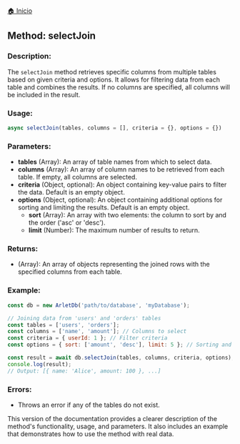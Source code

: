 [🏠 Inicio](../README.md)

## Method: selectJoin
### Description:

The `selectJoin` method retrieves specific columns from multiple tables based on given criteria and options. It allows for filtering data from each table and combines the results. If no columns are specified, all columns will be included in the result.

### Usage:
````javascript
async selectJoin(tables, columns = [], criteria = {}, options = {})
````
### Parameters:
* **tables** (Array): An array of table names from which to select data.
* **columns** (Array): An array of column names to be retrieved from each table. If empty, all columns are selected.
* **criteria** (Object, optional): An object containing key-value pairs to filter the data. Default is an empty object.
* **options** (Object, optional): An object containing additional options for sorting and limiting the results. Default is an empty object.
    * **sort** (Array): An array with two elements: the column to sort by and the order ('asc' or 'desc').
    * **limit** (Number): The maximum number of results to return.
### Returns:
* (Array): An array of objects representing the joined rows with the specified columns from each table.
### Example:
````javascript
const db = new ArletDb('path/to/database', 'myDatabase');

// Joining data from 'users' and 'orders' tables
const tables = ['users', 'orders'];
const columns = ['name', 'amount']; // Columns to select
const criteria = { userId: 1 }; // Filter criteria
const options = { sort: ['amount', 'desc'], limit: 5 }; // Sorting and limiting options

const result = await db.selectJoin(tables, columns, criteria, options);
console.log(result);
// Output: [{ name: 'Alice', amount: 100 }, ...]
````
### Errors:
* Throws an error if any of the tables do not exist.

This version of the documentation provides a clearer description of the method's functionality, usage, and parameters. It also includes an example that demonstrates how to use the method with real data.